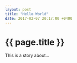 ```yaml
---
layout: post
title: "Hello World"
date: 2017-02-07 20:17:00 +0400
---
```


{{ page.title }}
================

This is a story about...
